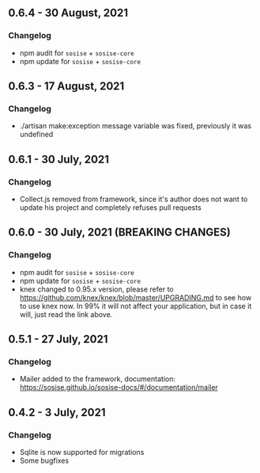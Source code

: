 ## 0.6.4 - 30 August, 2021
### Changelog
- npm audit for `sosise` + `sosise-core`
- npm update for `sosise` + `sosise-core`

## 0.6.3 - 17 August, 2021
### Changelog
- ./artisan make:exception message variable was fixed, previously it was undefined

## 0.6.1 - 30 July, 2021
### Changelog
- Collect.js removed from framework, since it's author does not want to update his project and completely refuses pull requests

## 0.6.0 - 30 July, 2021 (BREAKING CHANGES)
### Changelog
- npm audit for `sosise` + `sosise-core`
- npm update for `sosise` + `sosise-core`
- knex changed to 0.95.x version, please refer to https://github.com/knex/knex/blob/master/UPGRADING.md to see how to use knex now. In 99% it will not affect your application, but in case it will, just read the link above.

## 0.5.1 - 27 July, 2021
### Changelog
- Mailer added to the framework, documentation: https://sosise.github.io/sosise-docs/#/documentation/mailer

## 0.4.2 - 3 July, 2021
### Changelog
- Sqlite is now supported for migrations
- Some bugfixes
